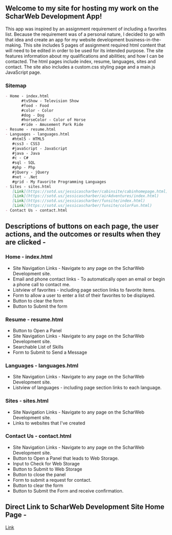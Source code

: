 ## Welcome to my site for hosting my work on the ScharWeb Development App!

This app was inspired by an assignment requirement of including a favorites list. Because the requirement was of a personal nature, I decided to go with that idea and create an app for my website development business-in-the-making. This site includes 5 pages of assignment required html content that will need to be edited in order to be used for its intended purpose. The site features information about my qualifications and abilities; and how I can be contacted. The html pages include index, resume, languages, sites and contact. The site also includes a custom.css styling page and a main.js JavaScript page.  

### Sitemap
 ```markdown
- Home - index.html
      	#tvShow - Television Show
      	#food - Food
      	#color - Color
      	#dog - Dog
      	#horseColor - Color of Horse
      	#ride - Amusement Park Ride
- Resume - resume.html
- Languages - languages.html 
	#html5 - HTML5
	#css3 - CSS3
	#javaScript - JavaScript
	#java - Java
	#c - C#
	#sql - SQL
	#php - Php
	#jQuery - jQuery
	#net - .Net
	#grid - My Favorite Programming Languages
- Sites - sites.html
	[Link](https://sotd.us/jessicascharber/cabinsite/cabinhomepage.html)
	[Link](https://sotd.us/jessicascharber/airAdventures/index.html)
	[Link](https://sotd.us/jessicascharber/funsite/index.html)
	[Link](https://sotd.us/jessicascharber/funsite/colorFun.html)
- Contact Us - contact.html
```
## Descriptions of buttons on each page, the user actions, and the outcomes or results when they are clicked -

### Home - index.html
- Site Navigation Links - Navigate to any page on the ScharWeb Development site.
- Email and phone contact links - To automatically open an email or begin a phone call to contact me.
- Listview of favorites - including page section links to favorite items.
- Form to allow a user to enter a list of their favorites to be displayed.
- Button to clear the form
- Button to Submit the form

### Resume - resume.html 
- Button to Open a Panel
- Site Navigation Links - Navigate to any page on the ScharWeb Development site.
- Searchable List of Skills
- Form to Submit to Send a Message

### Languages - languages.html
- Site Navigation Links - Navigate to any page on the ScharWeb Development site.
- Listview of languages - including page section links to each language.

### Sites - sites.html
- Site Navigation Links - Navigate to any page on the ScharWeb Development site.
- Links to websites that I've created

### Contact Us - contact.html
- Site Navigation Links - Navigate to any page on the ScharWeb Development site.
- Button to Open a Panel that leads to Web Storage.
- Input to Check for Web Storage
- Button to Submit to Web Storage
- Button to close the panel
- Form to submit a request for contact.
- Button to clear the form
- Button to Submit the Form and receive confirmation.

## Direct Link to ScharWeb Development Site Home Page - 
[Link](https://sotd.us/jessicascharber/ScharWebDevelopment/index.html)
